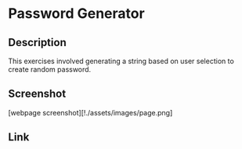 # Password Generator
## Description
This exercises involved generating a string based on user selection to create random password.

## Screenshot
[webpage screenshot][!./assets/images/page.png]

## Link
